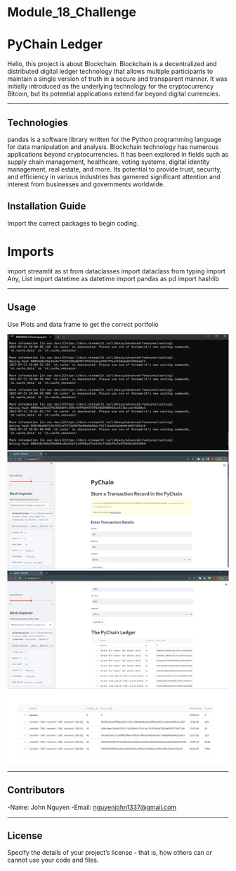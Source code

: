 # Module_18_Challenge
# PyChain Ledger


Hello, this project is about Blockchain. Blockchain is a decentralized and distributed digital ledger technology that allows multiple participants to maintain a single version of truth in a secure and transparent manner. It was initially introduced as the underlying technology for the cryptocurrency Bitcoin, but its potential applications extend far beyond digital currencies.



---

## Technologies

pandas is a software library written for the Python programming language for data manipulation and analysis. Blockchain technology has numerous applications beyond cryptocurrencies. It has been explored in fields such as supply chain management, healthcare, voting systems, digital identity management, real estate, and more. Its potential to provide trust, security, and efficiency in various industries has garnered significant attention and interest from businesses and governments worldwide.

## Installation Guide

Import the correct packages to begin coding.

# Imports
import streamlit as st
from dataclasses import dataclass
from typing import Any, List
import datetime as datetime
import pandas as pd
import hashlib



---

## Usage

Use Plots and data frame to get the correct portfolio


![plot](images/cmd.png)
![plot2](images/inputs.png)
![plot_box](images/pychain.png)
![plot_long](images/test.png)

---

## Contributors

-Name: John Nguyen
-Email: nguyenjohn1337@gmail.com

---

## License

Specify the details of your project’s license - that is, how others can or cannot use your code and files.

